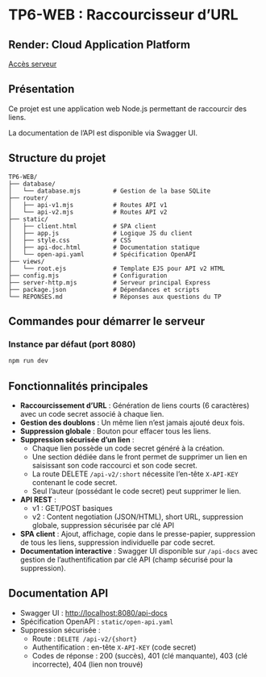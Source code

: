 # TP6-WEB : Raccourcisseur d’URL
## Render: Cloud Application Platform
[Accès serveur](https://tp6-web.onrender.com/)

## Présentation
Ce projet est une application web Node.js permettant de raccourcir des liens.

La documentation de l’API est disponible via Swagger UI.

## Structure du projet
```
TP6-WEB/
├── database/
│   └── database.mjs         # Gestion de la base SQLite
├── router/
│   ├── api-v1.mjs           # Routes API v1 
│   └── api-v2.mjs           # Routes API v2 
├── static/
│   ├── client.html          # SPA client
│   ├── app.js               # Logique JS du client
│   ├── style.css            # CSS
│   ├── api-doc.html         # Documentation statique
│   └── open-api.yaml        # Spécification OpenAPI
├── views/
│   └── root.ejs             # Template EJS pour API v2 HTML
├── config.mjs               # Configuration
├── server-http.mjs          # Serveur principal Express
├── package.json             # Dépendances et scripts
└── REPONSES.md              # Réponses aux questions du TP
```

## Commandes pour démarrer le serveur

### Instance par défaut (port 8080)
```bash
npm run dev
```


## Fonctionnalités principales
- **Raccourcissement d’URL** : Génération de liens courts (6 caractères) avec un code secret associé à chaque lien.
- **Gestion des doublons** : Un même lien n’est jamais ajouté deux fois.
- **Suppression globale** : Bouton pour effacer tous les liens.
- **Suppression sécurisée d’un lien** :
  - Chaque lien possède un code secret généré à la création.
  - Une section dédiée dans le front permet de supprimer un lien en saisissant son code raccourci et son code secret.
  - La route DELETE `/api-v2/:short` nécessite l’en-tête `X-API-KEY` contenant le code secret.
  - Seul l’auteur (possédant le code secret) peut supprimer le lien.
- **API REST** :
  - v1 : GET/POST basiques
  - v2 : Content negotiation (JSON/HTML), short URL, suppression globale, suppression sécurisée par clé API
- **SPA client** : Ajout, affichage, copie dans le presse-papier, suppression de tous les liens, suppression individuelle par code secret.
- **Documentation interactive** : Swagger UI disponible sur `/api-docs` avec gestion de l’authentification par clé API (champ sécurisé pour la suppression).

## Documentation API
- Swagger UI : [http://localhost:8080/api-docs](http://localhost:8080/api-docs)
- Spécification OpenAPI : `static/open-api.yaml`
- Suppression sécurisée :
  - Route : `DELETE /api-v2/{short}`
  - Authentification : en-tête `X-API-KEY` (code secret)
  - Codes de réponse : 200 (succès), 401 (clé manquante), 403 (clé incorrecte), 404 (lien non trouvé)

